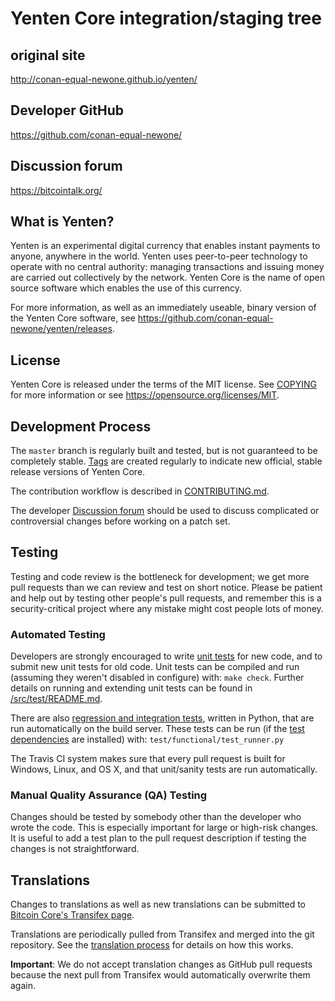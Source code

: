 Yenten Core integration/staging tree
=====================================

original site
----------------
http://conan-equal-newone.github.io/yenten/

Developer GitHub
----------------
https://github.com/conan-equal-newone/

Discussion forum
----------------
https://bitcointalk.org/

What is Yenten?
----------------

Yenten is an experimental digital currency that enables instant payments to
anyone, anywhere in the world. Yenten uses peer-to-peer technology to operate
with no central authority: managing transactions and issuing money are carried
out collectively by the network. Yenten Core is the name of open source
software which enables the use of this currency.

For more information, as well as an immediately useable, binary version of
the Yenten Core software, see https://github.com/conan-equal-newone/yenten/releases.

License
-------

Yenten Core is released under the terms of the MIT license. See [COPYING](COPYING) for more
information or see https://opensource.org/licenses/MIT.

Development Process
-------------------

The `master` branch is regularly built and tested, but is not guaranteed to be
completely stable. [Tags](https://github.com/conan-equal-newone/yenten/tags) are created
regularly to indicate new official, stable release versions of Yenten Core.

The contribution workflow is described in [CONTRIBUTING.md](CONTRIBUTING.md).

The developer [Discussion forum](https://bitcointalk.org/)
should be used to discuss complicated or controversial changes before working
on a patch set.

Testing
-------

Testing and code review is the bottleneck for development; we get more pull
requests than we can review and test on short notice. Please be patient and help out by testing
other people's pull requests, and remember this is a security-critical project where any mistake might cost people
lots of money.

### Automated Testing

Developers are strongly encouraged to write [unit tests](src/test/README.md) for new code, and to
submit new unit tests for old code. Unit tests can be compiled and run
(assuming they weren't disabled in configure) with: `make check`. Further details on running
and extending unit tests can be found in [/src/test/README.md](/src/test/README.md).

There are also [regression and integration tests](/test), written
in Python, that are run automatically on the build server.
These tests can be run (if the [test dependencies](/test) are installed) with: `test/functional/test_runner.py`

The Travis CI system makes sure that every pull request is built for Windows, Linux, and OS X, and that unit/sanity tests are run automatically.

### Manual Quality Assurance (QA) Testing

Changes should be tested by somebody other than the developer who wrote the
code. This is especially important for large or high-risk changes. It is useful
to add a test plan to the pull request description if testing the changes is
not straightforward.

Translations
------------

Changes to translations as well as new translations can be submitted to
[Bitcoin Core's Transifex page](https://www.transifex.com/projects/p/bitcoin/).

Translations are periodically pulled from Transifex and merged into the git repository. See the
[translation process](doc/translation_process.md) for details on how this works.

**Important**: We do not accept translation changes as GitHub pull requests because the next
pull from Transifex would automatically overwrite them again.
